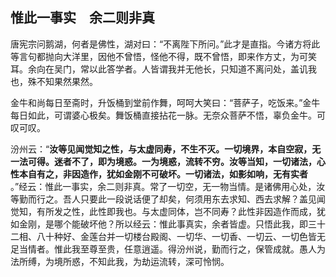 ## 惟此一事实　余二则非真

唐宪宗问鹅湖，何者是佛性，湖对曰：“不离陛下所问。”此才是直指。今诸方将此等言句都抛向大洋里，因他不曾悟，怪他不得，既不曾悟，即来作方丈，为可笑耳。余向在吴门，常以此答学者。人皆谓我并无他长，只知道不离问处，盖讥我也，殊不知果然果然。

金牛和尚每日至斋时，升饭桶到堂前作舞，呵呵大笑曰：“菩萨子，吃饭来。”金牛每日如此，可谓婆心极矣。舞饭桶直接拈花一脉。无奈众菩萨不悟，辜负金牛。可叹可叹。

汾州云：“__汝等见闻觉知之性，与太虚同寿，不生不灭。一切境界，本自空寂，无一法可得。迷者不了，即为境惑。一为境惑，流转不穷。汝等当知，一切诸法，心性本自有之，非因造作，犹如金刚不可破坏。一切诸法，如影如响，无有实者__ 。”经云：惟此一事实，余二则非真。常了一切空，无一物当情。是诸佛用心处，汝等勤而行之。吾人只要此一段说话便了却矣，何须用东去求知、西去求解？盖见闻觉知，有所发之性，此性即我也。与太虚同体，岂不同寿？此性非因造作而成，犹如金刚，是哪个能破坏他？所以经云：惟此事真实，余者皆虚。只悟此我，即三十二相、八十种好、金莲台并一切楼台殿阁、一切华、一切香、一切云、一切色皆无足当情者。惟此我至尊至贵，任意逍遥。得汾州说，勤而行之，保管成就。愚人为法所缚，为境所惑，不知此我，为劫运流转，深可怜悯。
